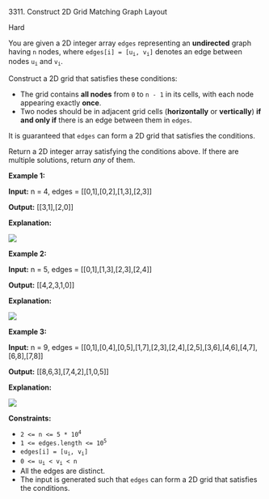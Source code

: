 3311\. Construct 2D Grid Matching Graph Layout

Hard

You are given a 2D integer array `edges` representing an **undirected** graph having `n` nodes, where <code>edges[i] = [u<sub>i</sub>, v<sub>i</sub>]</code> denotes an edge between nodes <code>u<sub>i</sub></code> and <code>v<sub>i</sub></code>.

Construct a 2D grid that satisfies these conditions:

*   The grid contains **all nodes** from `0` to `n - 1` in its cells, with each node appearing exactly **once**.
*   Two nodes should be in adjacent grid cells (**horizontally** or **vertically**) **if and only if** there is an edge between them in `edges`.

It is guaranteed that `edges` can form a 2D grid that satisfies the conditions.

Return a 2D integer array satisfying the conditions above. If there are multiple solutions, return _any_ of them.

**Example 1:**

**Input:** n = 4, edges = [[0,1],[0,2],[1,3],[2,3]]

**Output:** [[3,1],[2,0]]

**Explanation:**

![](https://leetcode-in-java.github.io/src/main/java/g3301_3400/s3311_construct_2d_grid_matching_graph_layout/screenshot-from-2024-08-11-14-07-59.png)

**Example 2:**

**Input:** n = 5, edges = [[0,1],[1,3],[2,3],[2,4]]

**Output:** [[4,2,3,1,0]]

**Explanation:**

![](https://leetcode-in-java.github.io/src/main/java/g3301_3400/s3311_construct_2d_grid_matching_graph_layout/screenshot-from-2024-08-11-14-06-02.png)

**Example 3:**

**Input:** n = 9, edges = [[0,1],[0,4],[0,5],[1,7],[2,3],[2,4],[2,5],[3,6],[4,6],[4,7],[6,8],[7,8]]

**Output:** [[8,6,3],[7,4,2],[1,0,5]]

**Explanation:**

![](https://leetcode-in-java.github.io/src/main/java/g3301_3400/s3311_construct_2d_grid_matching_graph_layout/screenshot-from-2024-08-11-14-06-38.png)

**Constraints:**

*   <code>2 <= n <= 5 * 10<sup>4</sup></code>
*   <code>1 <= edges.length <= 10<sup>5</sup></code>
*   <code>edges[i] = [u<sub>i</sub>, v<sub>i</sub>]</code>
*   <code>0 <= u<sub>i</sub> < v<sub>i</sub> < n</code>
*   All the edges are distinct.
*   The input is generated such that `edges` can form a 2D grid that satisfies the conditions.